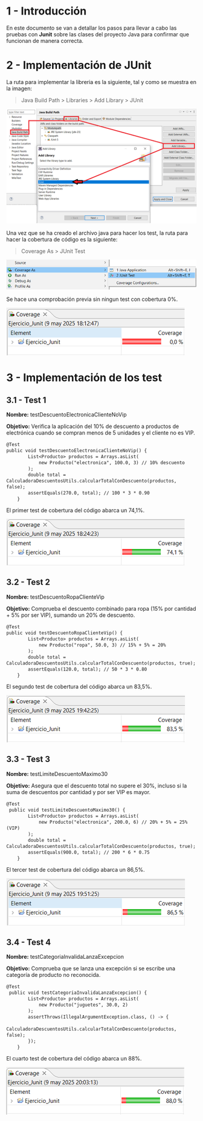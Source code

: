 # 1 - Introducción

En este documento se van a detallar los pasos para llevar a cabo las pruebas con **Junit** sobre las clases del proyecto Java para confirmar que funcionan de manera correcta.

# 2 - Implementación de JUnit

La ruta para implementar la libreria es la siguiente, tal y como se muestra en la imagen:

>Java Build Path > Libraries > Add Library > JUnit

![Implementación Junit al proyecto](/fotos/1%20-%20Implementar%20Junit%20al%20proyecto.png)

Una vez que se ha creado el archivo java para hacer los test, la ruta para hacer la cobertura de código es la siguiente:

>Coverage As > JUnit Test

![Comprobar cobertura del proyecto](/fotos/2%20-%20Comprobar%20cobertura%20del%20proyecto%20con%20Junit.png)

Se hace una comprobación previa sin ningun test con cobertura 0%.

![Cobertura inicial](/fotos/3%20-%20Cobertura%20al%20inicio%20de%20los%20test.png)

# 3 - Implementación de los test

## 3.1 - Test 1

**Nombre:** testDescuentoElectronicaClienteNoVip

**Objetivo:** Verifica la aplicación del 10% de descuento a productos de electrónica cuando se compran menos de 5 unidades y el cliente no es VIP.

~~~
@Test
public void testDescuentoElectronicaClienteNoVip() {
        List<Producto> productos = Arrays.asList(
            new Producto("electronica", 100.0, 3) // 10% descuento
        );
        double total = CalculadoraDescuentosUtils.calcularTotalConDescuento(productos, false);
        assertEquals(270.0, total); // 100 * 3 * 0.90
    }
~~~

El primer test de cobertura del código abarca un 74,1%.

![Cobertura 1º test](/fotos/4%20-%20Cobertura%20con%20primer%20test.png)

## 3.2 - Test 2

**Nombre:** testDescuentoRopaClienteVip

**Objetivo:** Comprueba el descuento combinado para ropa (15% por cantidad + 5% por ser VIP), sumando un 20% de descuento.

~~~
@Test
public void testDescuentoRopaClienteVip() {
        List<Producto> productos = Arrays.asList(
            new Producto("ropa", 50.0, 3) // 15% + 5% = 20%
        );
        double total = CalculadoraDescuentosUtils.calcularTotalConDescuento(productos, true);
        assertEquals(120.0, total); // 50 * 3 * 0.80
    }
~~~

El segundo test de cobertura del código abarca un 83,5%.

![Cobertura 2º test](/fotos/5%20-%20Cobertura%20con%20segundo%20test.png)

## 3.3 - Test 3

**Nombre:** testLimiteDescuentoMaximo30

**Objetivo:** Asegura que el descuento total no supere el 30%, incluso si la suma de descuentos por cantidad y por ser VIP es mayor.

~~~
@Test
 public void testLimiteDescuentoMaximo30() {
        List<Producto> productos = Arrays.asList(
            new Producto("electronica", 200.0, 6) // 20% + 5% = 25% (VIP)
        );
        double total = CalculadoraDescuentosUtils.calcularTotalConDescuento(productos, true);
        assertEquals(900.0, total); // 200 * 6 * 0.75
    }
~~~

El tercer test de cobertura del código abarca un 86,5%.

![Cobertura 3º test](/fotos/6%20-%20Cobertura%20con%20tercer%20test.png)

## 3.4 - Test 4

**Nombre:** testCategoriaInvalidaLanzaExcepcion

**Objetivo:** Comprueba que se lanza una excepción si se escribe una categoría de producto no reconocida.

~~~
@Test
 public void testCategoriaInvalidaLanzaExcepcion() {
        List<Producto> productos = Arrays.asList(
            new Producto("juguetes", 30.0, 2)
        );
        assertThrows(IllegalArgumentException.class, () -> {
            CalculadoraDescuentosUtils.calcularTotalConDescuento(productos, false);
        });
    }
~~~

El cuarto test de cobertura del código abarca un 88%.

![Cobertura 4º test](/fotos/7%20-%20Cobertura%20con%20cuarto%20test.png)